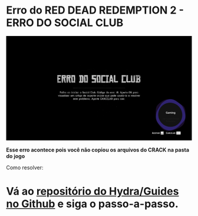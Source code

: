 # Erro do RED DEAD REDEMPTION 2 - ERRO DO SOCIAL CLUB

![ErroSocialClub](./assets/21-1.png)

**Esse erro acontece pois você não copiou os arquivos do CRACK na pasta do jogo**

Como resolver: 
# Vá ao [repositório do Hydra/Guides no Github](https://github.com/Ezekbrz/hydra/blob/main/guides/15.md) e siga o passo-a-passo.